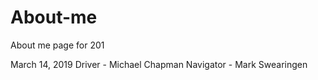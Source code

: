 # About-me
About me page for 201

March 14, 2019
Driver - Michael Chapman
Navigator -  Mark Swearingen
